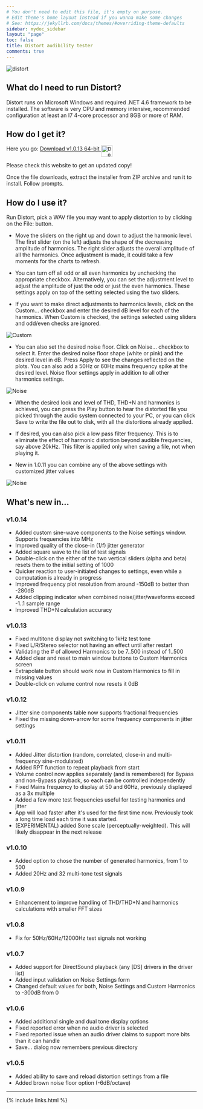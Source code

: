```yaml
---
# You don't need to edit this file, it's empty on purpose.
# Edit theme's home layout instead if you wanna make some changes
# See: https://jekyllrb.com/docs/themes/#overriding-theme-defaults
sidebar: mydoc_sidebar
layout: "page"
toc: false
title: Distort audibility tester
comments: true
---
```


![distort](images/distort1.png)

## What do I need to run Distort?
Distort runs on Microsoft Windows and required .NET 4.6 framework to be installed.
The software is very CPU and memory intensive, recommended configuration at least an I7 4-core processor and 8GB or more of RAM.


## How do I get it?
Here you go:
<a href="DistortSetup.zip">Download v1.0.13 64-bit <input type="image" id="download" alt="Download" src="images/windows-logo.png" width="30" align="top" />   </a>


Please check this website to get an updated copy!

Once the file downloads, extract the installer from ZIP archive and run it to install. Follow prompts.


## How do I use it?

Run Distort, pick a WAV file you may want to apply distortion to by clicking on the File: button. 

* Move the sliders on the right up and down to adjust the harmonic level. The first slider (on the left) adjusts the shape of the decreasing amplitude of harmonics. The right slider adjusts the overall amplitude of all the harmonics. Once adjustment is made, it could take a few moments for the charts to refresh.

* You can turn off all odd or all even harmonics by unchecking the appropriate checkbox. Alternatively, you can set the adjustment level to adjust the amplitude of just the odd or just the even harmonics. These settings apply on top of the setting selected using the two sliders.

* If you want to make direct adjustments to harmonics levels, click on the Custom... checkbox and enter the desired dB level for each of the harmonics. When Custom is checked, the settings selected using sliders and odd/even checks are ignored.

![Custom](images/distort2.png)

* You can also set the desired noise floor. Click on Noise... checkbox to select it. Enter the desired noise floor shape (white or pink) and the desired level in dB. Press Apply to see the changes reflected on the plots. You can also add a 50Hz or 60Hz mains frequency spike at the desired level. Noise floor settings apply in addition to all other harmonics settings.

![Noise](images/distort3.png)

* When the desired look and level of THD, THD+N and harmonics is achieved, you can press the Play button to hear the distorted file you picked through the audio system connected to your PC, or you can click Save to write the file out to disk, with all the distortions already applied.

* If desired, you can also pick a low pass filter frequency. This is to eliminate the effect of harmonic distortion beyond audible frequencies, say above 20kHz. This filter is applied only when saving a file, not when playing it.

* New in 1.0.11 you can combine any of the above settings with customized jitter values

![Noise](images/distort4.png)



## What's new in...

### v1.0.14
* Added custom sine-wave components to the Noise settings window. Supports frequencies into MHz
* Improved quality of the close-in (1/f) jitter generator
* Added square wave to the list of test signals
* Double-click on the either of the two vertical sliders (alpha and beta) resets them to the initial setting of 1000
* Quicker reaction to user-initiated changes to settings, even while a computation is already in progress
* Improved frequency plot resolution from around -150dB to better than -280dB
* Added clipping indicator when combined noise/jitter/waveforms exceed -1..1 sample range
* Improved THD+N calculation accuracy

### v1.0.13
* Fixed multitone display not switching to 1kHz test tone
* Fixed L/R/Stereo selector not having an effect until after restart
* Validating the # of allowed Harmonics to be 7..500 instead of 1..500
* Added clear and reset to main window buttons to Custom Harmonics screen
* Extrapolate button should work now in Custom Harmonics to fill in missing values
* Double-click on volume control now resets it 0dB

### v1.0.12
* Jitter sine components table now supports fractional frequencies
* Fixed the missing down-arrow for some frequency components in jitter settings

### v1.0.11
* Added Jitter distortion (random, correlated, close-in and multi-frequency sine-modulated)
* Added RPT function to repeat playback from start
* Volume control now applies separately (and is remembered) for Bypass and non-Bypass playback, so each can be controlled independently
* Fixed Mains frequency to display at 50 and 60Hz, previously displayed as a 3x multiple
* Added a few more test frequencies useful for testing harmonics and jitter
* App will load faster after it's used for the first time now. Previously took a long time load each time it was started.
* (EXPERIMENTAL) added Sone scale (perceptually-weighted). This will likely disappear in the next release

### v1.0.10
* Added option to chose the number of generated harmonics, from 1 to 500
* Added 20Hz and 32 multi-tone test signals

### v1.0.9
* Enhancement to improve handling of THD/THD+N and harmonics calculations with smaller FFT sizes

### v1.0.8
* Fix for 50Hz/60Hz/12000Hz test signals not working

### v1.0.7
* Added support for DirectSound playback (any \[DS\] drivers in the driver list)
* Added input validation on Noise Settings form
* Changed default values for both, Noise Settings and Custom Harmonics to -300dB from 0

### v1.0.6
* Added additional single and dual tone display options
* Fixed reported error when no audio driver is selected
* Fixed reported issue when an audio driver claims to support more bits than it can handle
* Save... dialog now remembers previous directory

### v1.0.5
* Added ability to save and reload distortion settings from a file
* Added brown noise floor option (-6dB/octave)


___
{% include links.html %}
